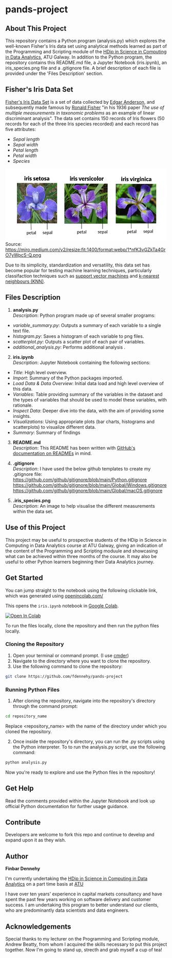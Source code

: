# pands-project

## About This Project

This repository contains a Python program (analysis.py) which explores the well-known Fisher's Iris data set using analytical methods learned as part of the Programming and Scripting module of the [HDip in Science in Computing in Data Analytics](https://www.gmit.ie/higher-diploma-in-science-in-computing-in-data-analytics), ATU Galway. In addition to the Python program, the repository contains this README.md file, a Jupyter Notebook (iris.ipynb), an iris_species.png file and a .gitignore file. A brief description of each file is provided under the 'Files Description' section.

## Fisher's Iris Data Set

[Fisher's Iris Data Set](https://en.wikipedia.org/wiki/Iris_flower_data_set) is a set of data collected by [Edgar Anderson](https://en.wikipedia.org/wiki/Edgar_Anderson), and subsequently made famous by [Ronald Fisher](https://en.wikipedia.org/wiki/Ronald_Fisher) "in his 1936 paper _The use of multiple measurements in taxonomic problems_ as an example of linear discriminant analysis". The data set contains 150 records of Iris flowers (50 records for each of the three Iris species recorded) and each record has five attributes:
- _Sepal length_
- _Sepal width_
- _Petal length_
- _Petal width_
- _Species_

![iris_species.png](Iris_species.png)
Source: https://miro.medium.com/v2/resize:fit:1400/format:webp/1*nfK3vGZkTa4GrO7yWpcS-Q.png

Due to its simplicity, standardization and versatility, this data set has become popular for testing machine learning techniques, particularly classifaction techniques such as [support vector machines](https://en.wikipedia.org/wiki/Support_vector_machine) and [k-nearest neighbours (KNN)](https://en.wikipedia.org/wiki/K-nearest_neighbors_algorithm).

## Files Description

1. **analysis.py**\
_Description_: Python program made up of several smaller programs:
- *variable_summary.py*: Outputs a summary of each variable to a single text file.
- *histogram.py*: Saves a histogram of each variable to png files.
- *scatterplot.py*: Outputs a scatter plot of each pair of variables.
- *additional_analysis.py*: Performs additional analysis <TBC>.

2. **iris.ipynb**\
_Description_: Jupyter Notebook containing the following sections:
- _Title_: High level overview.
- _Import_: Summary of the Python packages imported.
- _Load Data & Data Overview_: Initial data load and high level overview of this data.
- _Variables_: Table providing summary of the variables in the dataset and the types of variables that should be used to model these variables, with rationale.
- _Inspect Data_: Deeper dive into the data, with the aim of providing some insights.
- _Visualizations_: Using appropriate plots (bar charts, histograms and scatterplots) to visualize different data.
- _Summary_: Summary of findings

3. **README.md**\
_Description_: This README has been written with [GitHub's documentation on READMEs](https://docs.github.com/en/repositories/managing-your-repositorys-settings-and-features/customizing-your-repository/about-readmes) in mind.

4. **.gitignore**\
_Description_: I have used the below github templates to create my .gitignore file:\
    https://github.com/github/gitignore/blob/main/Python.gitignore \
    https://github.com/github/gitignore/blob/main/Global/Windows.gitignore \
    https://github.com/github/gitignore/blob/main/Global/macOS.gitignore 

5. **.iris_species.png**\
_Description_: An image to help visualise the different measurements within the data set.

## Use of this Project

This project may be useful to prospective students of the HDip in Science in Computing in Data Analytics course at ATU Galway, giving an indication of the content of the Programming and Scripting moduule and showcasing what can be achieved within three months of the course. It may also be useful to other Python learners beginning their Data Analytics journey.

## Get Started 

You can jump straight to the notebook using the following clickable link, which was generated using [openincolab.com/](https://openincolab.com/)

This opens the `iris.ipynb` notebook in [Google Colab](https://colab.research.google.com/).

<a target="_blank" href="https://colab.research.google.com/github/fdennehy/pands-project/blob/main/iris.ipynb">
  <img src="https://colab.research.google.com/assets/colab-badge.svg" alt="Open In Colab"/>
</a>

To run the files locally, clone the repository and then run the python files locally.

### Cloning the Repository

1. Open your terminal or command prompt. (I use [cmder](https://cmder.app/))
2. Navigate to the directory where you want to clone the repository.
3. Use the following command to clone the repository:
```bash
git clone https://github.com/fdennehy/pands-project
```

### Running Python Files

1. After cloning the repository, navigate into the repository's directory through the command prompt:
```bash
cd repository_name
```
Replace <repository_name> with the name of the directory under which you cloned the repository.

2. Once inside the repository's directory, you can run the .py scripts using the Python interpreter. To to run the analysis.py script, use the following command:
```bash
python analysis.py
```

Now you're ready to explore and use the Python files in the repository! 

## Get Help

Read the comments provided within the Jupyter Notebook and look up official Python documentation for further usage guidance.

## Contribute

Developers are welcome to fork this repo and continue to develop and expand upon it as they wish.

## Author

**Finbar Dennehy**

I'm currently undertaking the [HDip in Science in Computing in Data Analytics](https://www.gmit.ie/higher-diploma-in-science-in-computing-in-data-analytics) on a part time basis at [ATU](https://www.atu.ie/)

I have over ten years' experience in capital markets consultancy and have spent the past few years working on software delivery and customer success. I am undertaking this program to better understand our clients, who are predominantly data scientists and data engineers.

## Acknowledgements

Special thanks to my lecturer on the Programming and Scripting module, Andrew Beatty, from whom I acquired the skills necessary to put this project together.
Now I'm going to stand up, strecth and grab myself a cup of tea!